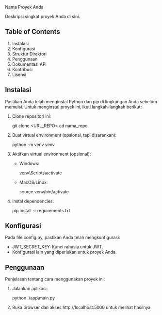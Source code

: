Nama Proyek Anda

Deskripsi singkat proyek Anda di sini.

## Table of Contents

1. Instalasi
2. Konfigurasi
3. Struktur Direktori
4. Penggunaan
5. Dokumentasi API
6. Kontribusi
7. Lisensi

## Instalasi

Pastikan Anda telah menginstal Python dan pip di lingkungan Anda sebelum memulai. Untuk menginstal proyek ini, ikuti langkah-langkah berikut:

1. Clone repositori ini:

   git clone <URL_REPO>
   cd nama_repo

2. Buat virtual environment (opsional, tapi disarankan):

   python -m venv venv

3. Aktifkan virtual environment (opsional):

   - Windows:

     venv\Scripts\activate

   - MacOS/Linux:

     source venv/bin/activate

4. Instal dependencies:

   pip install -r requirements.txt

## Konfigurasi

Pada file config.py, pastikan Anda telah mengkonfigurasi:

- JWT_SECRET_KEY: Kunci rahasia untuk JWT.
- Konfigurasi lain yang diperlukan untuk proyek Anda.

## Penggunaan

Penjelasan tentang cara menggunakan proyek ini:

1. Jalankan aplikasi:

   python .\app\main.py

2. Buka browser dan akses http://localhost:5000 untuk melihat hasilnya.


